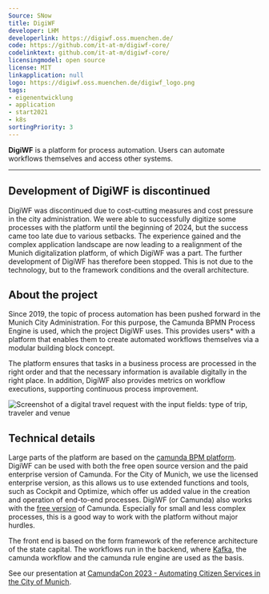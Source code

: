 ```yaml
---
Source: SNow
title: DigiWF
developer: LHM
developerlink: https://digiwf.oss.muenchen.de/
code: https://github.com/it-at-m/digiwf-core/
codelinktext: github.com/it-at-m/digiwf-core/
licensingmodel: open source
license: MIT
linkapplication: null
logo: https://digiwf.oss.muenchen.de/digiwf_logo.png
tags:
- eigenentwicklung
- application
- start2021
- k8s
sortingPriority: 3
---
```

__DigiWF__ is a platform for process automation. Users can automate workflows themselves and access other systems.

---

## Development of DigiWF is discontinued

DigiWF was discontinued due to cost-cutting measures and cost pressure in the city administration. We were able to successfully digitize some processes with the platform until the beginning of 2024, but the success came too late due to various setbacks. The experience gained and the complex application landscape are now leading to a realignment of the Munich digitalization platform, of which DigiWF was a part. The further development of DigiWF has therefore been stopped. This is not due to the technology, but to the framework conditions and the overall architecture.


## About the project

Since 2019, the topic of process automation has been pushed forward in the Munich City Administration.
For this purpose, the Camunda BPMN Process Engine is used, which the project DigiWF uses.
This provides users* with a platform that enables them to create automated workflows themselves via a modular building block concept.

The platform ensures that tasks in a business process are processed in the right order and that the necessary information is available digitally in the right place.
In addition, DigiWF also provides metrics on workflow executions, supporting continuous process improvement.

![Screenshot of a digital travel request with the input fields\: type of trip, traveler and venue](https://raw.githubusercontent.com/it-at-m/digiwf-core/dev/docs/src/images/platform/screenshot_digiwf_reiseantrag.png)



## Technical details

Large parts of the platform are based on the [camunda BPM platform](https://camunda.com/platform/).
DigiWF can be used with both the free open source version and the paid enterprise version of Camunda.
For the City of Munich, we use the licensed enterprise version, as this allows us to use extended functions and tools, such as Cockpit and Optimize, which offer us added value in the creation and operation of end-to-end processes.
DigiWF (or Camunda) also works with the [free version](https://camunda.com/pricing/) of Camunda.
Especially for small and less complex processes, this is a good way to work with the platform without major hurdles.

The front end is based on the form framework of the reference architecture of the state capital.
The workflows run in the backend, where [Kafka](kafka), the camunda workflow and the camunda rule engine are used as the basis.

See our presentation at [CamundaCon 2023 - Automating Citizen Services in the City of Munich](https://page.camunda.com/camundacon-2023-city-of-munich).

